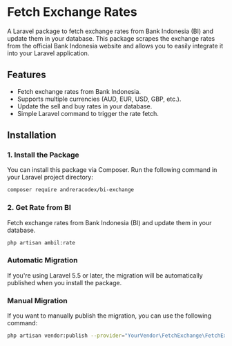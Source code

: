 # Fetch Exchange Rates

A Laravel package to fetch exchange rates from Bank Indonesia (BI) and update them in your database. This package scrapes the exchange rates from the official Bank Indonesia website and allows you to easily integrate it into your Laravel application.

## Features

- Fetch exchange rates from Bank Indonesia.
- Supports multiple currencies (AUD, EUR, USD, GBP, etc.).
- Update the sell and buy rates in your database.
- Simple Laravel command to trigger the rate fetch.

## Installation

### 1. Install the Package

You can install this package via Composer. Run the following command in your Laravel project directory:

```bash
composer require andreracodex/bi-exchange
```
### 2. Get Rate from BI

Fetch exchange rates from Bank Indonesia (BI) and update them in your database.

```bash
php artisan ambil:rate
```




### Automatic Migration

If you're using Laravel 5.5 or later, the migration will be automatically published when you install the package.

### Manual Migration

If you want to manually publish the migration, you can use the following command:

```bash
php artisan vendor:publish --provider="YourVendor\FetchExchange\FetchExchangeServiceProvider" --tag="migrations"
```